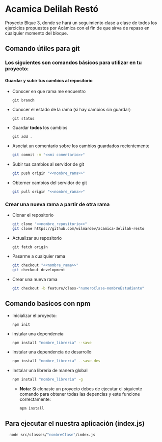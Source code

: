 # Acamica Delilah Restó

Proyecto Blque 3, donde se hará un seguimiento clase a clase de todos los ejercicios
propuestos por Acámica con el fin de que sirva de repaso en cualquier momento del bloque.

## Comando útiles para git

### Los siguientes son comandos básicos para utilizar en tu proyecto:

#### Guardar y subir tus cambios al repositorio

- Conocer en que rama me encuentro

  ```
  git branch
  ```

- Conocer el estado de la rama (si hay cambios sin guardar)

  ```
  git status
  ```

- Guardar **todos** los cambios

  ```
  git add .
  ```

- Asociat un comentario sobre los cambios guardados recientemente

  ```bash
  git commit -m "<<mi comentario>>"
  ```

- Subir tus cambios al servidor de git

  ```bash
  git push origin "<<nombre_rama>>"
  ```

- Obterner cambios del servidor de git

  ```bash
  git pull origin "<<nombre_rama>>"
  ```

### Crear una nueva rama a partir de otra rama

- Clonar el repositorio

  ```bash
  git clone "<<nombre_repositorio>>"
  git clone https://github.com/wilmardev/acamica-delilah-resto
  ```

- Actualizar su repositorio

  ```
  git fetch origin
  ```

- Pasarme a cualquier rama

  ```bash
  git checkout "<<nombre_rama>>"
  git checkout development
  ```

- Crear una nueva rama
  ```bash
  git checkout -b feature/class-"numeroClase-nombreEstudiante"
  ```

## Comando basicos con npm

- Inicializar el proyecto:

  ```
  npm init
  ```

- instalar una dependencia

  ```bash
  npm install "nombre_libreria" --save
  ```

- Instalar una dependencia de desarrollo

  ```bash
  npm install "nombre_libreria" --save-dev
  ```

- Instalar una libreria de manera global

  ```bash
  npm install "nombre_libreria" -g
  ```

  - **Nota:** Si clonaste un proyecto debes de ejecutar el siguiente comando
    para obtener todas las depencias y este funcione correctamente:

    ```
    npm install
    ```

## Para ejecutar el nuestra aplicación (index.js)

```bash
  node src/classes/"nombreClase"/index.js
```
